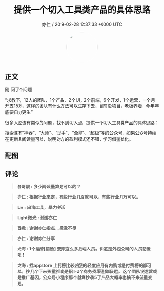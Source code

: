 <h1 align="center">提供一个切入工具类产品的具体思路</h1>
<p align="center">
    <a>亦仁 / 2019-02-28 12:37:33 &#43;0000 UTC</a>
</p>

<div align="center">
    <img src="https://images.zsxq.com/Fn3NQqCN8nuGF86yZPXSbEsl0mb3?e=1590940799&amp;token=kIxbL07-8jAj8w1n4s9zv64FuZZNEATmlU_Vm6zD:pfbNc8W3hS0oYG_hyXXh_rHMHuc=" width="100" height="100" style="border:1px solid;border-radius:50%; color:#ffffff"/>
</div>

## 正文

<div>
刚 问了个问题

“求教下，12人的团队，1个产品，2个UI，2个前端，6个开发，1个运营，一个月开支15万，这样的团队有什么方法可以生存下去，目前没项目，老板养着，今年年底要自力更生”

很多人应该有类似的问题，找不到切入点，提供一个切入工具类产品的具体思路：

搜索含有“神器”、“大师”、“助手”、“全能”、“超级”等的公众号，如果公众号持续在更新且阅读量可以，说明对方的盈利模式还不错，学习借鉴优化。
</div>

## 配图
<div class="image" align="center">

</div>

## 评论

<div align="left">
<div>

<blockquote >
<span> <strong>猪哥靓 : 多少阅读量算是可以的？ </strong></span>
</blockquote>

<blockquote >
<span> <strong>亦仁 : 根据行业来定，有些行业几百就可以，有些行业几万可以。 </strong></span>
</blockquote>

<blockquote >
<span> <strong>Lin : 出海工具，暴力养活 </strong></span>
</blockquote>

<blockquote >
<span> <strong>Light微光 : 谢谢亦仁 </strong></span>
</blockquote>

<blockquote >
<span> <strong>西撒 : 谢谢亦仁指点...感激不尽 </strong></span>
</blockquote>

<blockquote >
<span> <strong>亦仁 : 谢谢亦仁分享 </strong></span>
</blockquote>

<blockquote >
<span> <strong>龙海 : 1个运营[捂脸] 要养这么多后端人员。你这是外包公司的人员配置吧！ </strong></span>
</blockquote>

<blockquote >
<span> <strong>龙海 : 找appstore 上打榜比较凶狠的轻度应用有内购或是付费榜的都可以。抄几个下来买量推或是招1-2个商务找渠道做联运。 这个团队没运营或是推广基因，公众号小程序那个就算抄袭5了产品大概率也搞不来流量变现。 </strong></span>
</blockquote>

</div>
</div>